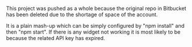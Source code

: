 This project was pushed as a whole because the original repo in Bitbucket has been deleted due to the shortage of space of the account.

It is a plain mash-up which can be simply configured by "npm install" and then "npm start". If there is any widget not working it is most likely to be because the related API key has expired.
